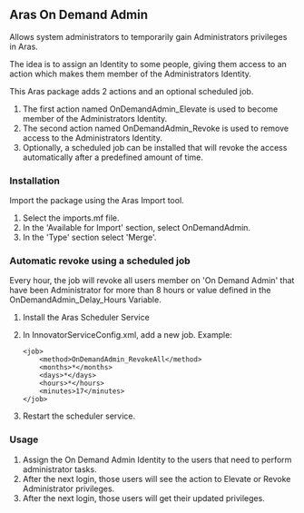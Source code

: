 ## Aras On Demand Admin

Allows system administrators to temporarily gain Administrators privileges in Aras.

The idea is to assign an Identity to some people, giving them access to an action which makes them member of the Administrators Identity.

This Aras package adds 2 actions and an optional scheduled job.
 1. The first action named OnDemandAdmin_Elevate is used to become member of the Administrators Identity.
 2. The second action named OnDemandAdmin_Revoke is used to remove access to the Administrators Identity.
 3. Optionally, a scheduled job can be installed that will revoke the access automatically after a predefined amount of time.

### Installation

Import the package using the Aras Import tool.
 1. Select the imports.mf file.
 2. In the 'Available for Import' section, select OnDemandAdmin.
 3. In the 'Type' section select 'Merge'.
 
### Automatic revoke using a scheduled job

Every hour, the job will revoke all users member on 'On Demand Admin' that have been Administrator for more than 8 hours or value defined in the OnDemandAdmin_Delay_Hours Variable.

 1. Install the Aras Scheduler Service 
 2. In InnovatorServiceConfig.xml, add a new job.
 Example:
 
		<job>
			<method>OnDemandAdmin_RevokeAll</method>
			<months>*</months>
			<days>*</days>
			<hours>*</hours>
			<minutes>17</minutes>
		</job>
 3. Restart the scheduler service.
 

 
 ### Usage
 
 1. Assign the On Demand Admin Identity to the users that need to perform administrator tasks.
 2. After the next login, those users will see the action to Elevate or Revoke Administrator privileges.
 3. After the next login, those users will get their updated privileges.

